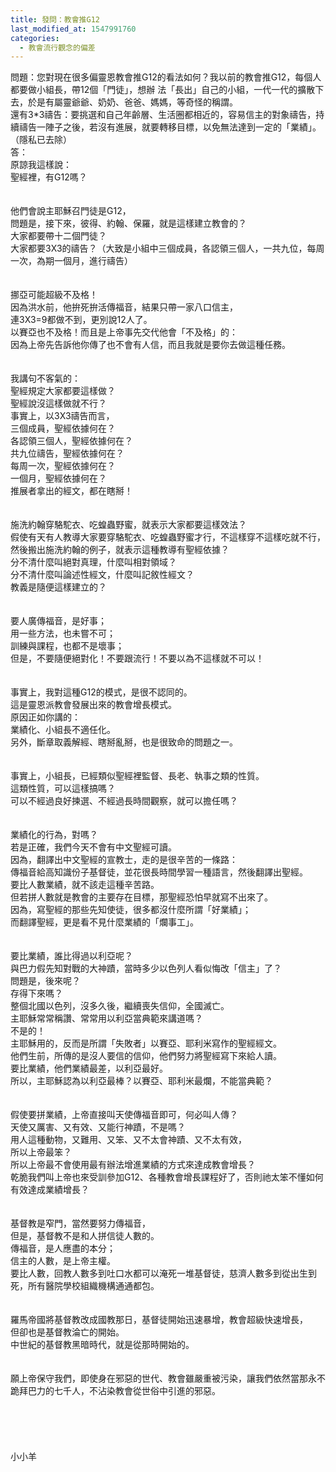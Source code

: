 ```yaml
---
title: 發問：教會推G12
last_modified_at: 1547991760
categories:
  - 教會流行觀念的偏差
---
```


問題：您對現在很多偏靈恩教會推G12的看法如何？我以前的教會推G12，每個人都要做小組長，帶12個「門徒」，想辦 法「長出」自己的小組，一代一代的擴散下去，於是有屬靈爺爺、奶奶、爸爸、媽媽，等奇怪的稱謂。<br>還有3*3禱告：要挑選和自己年齡層、生活圈都相近的，容易信主的對象禱告，持續禱告一陣子之後，若沒有進展，就要轉移目標，以免無法達到一定的「業績」。<br>（隱私已去除）<br><!--more-->答：<br>原諒我這樣說：<br>聖經裡，有G12嗎？<br><br><br>他們會說主耶穌召門徒是G12，<br>問題是，接下來，彼得、約翰、保羅，就是這樣建立教會的？<br>大家都要帶十二個門徒？<br>大家都要3X3的禱告？（大致是小組中三個成員，各認領三個人，一共九位，每周一次，為期一個月，進行禱告）<br><br><br>挪亞可能超級不及格！<br>因為洪水前，他拚死拚活傳福音，結果只帶一家八口信主，<br>連3X3=9都做不到，更別說12人了。<br>以賽亞也不及格！而且是上帝事先交代他會「不及格」的：<br>因為上帝先告訴他你傳了也不會有人信，而且我就是要你去做這種任務。<br><br><br>我講句不客氣的：<br>聖經規定大家都要這樣做？<br>聖經說沒這樣做就不行？<br>事實上，以3X3禱告而言，<br>三個成員，聖經依據何在？<br>各認領三個人，聖經依據何在？<br>共九位禱告，聖經依據何在？<br>每周一次，聖經依據何在？<br>一個月，聖經依據何在？<br>推展者拿出的經文，都在瞎掰！<br><br><br>施洗約翰穿駱駝衣、吃蝗蟲野蜜，就表示大家都要這樣效法？<br>假使有天有人教導大家要穿駱駝衣、吃蝗蟲野蜜才行，不這樣穿不這樣吃就不行，然後搬出施洗約翰的例子，就表示這種教導有聖經依據？<br>分不清什麼叫絕對真理，什麼叫相對領域？<br>分不清什麼叫論述性經文，什麼叫記敘性經文？<br>教義是隨便這樣建立的？<br> <br><br>要人廣傳福音，是好事；<br>用一些方法，也未嘗不可；<br>訓練與課程，也都不是壞事；<br>但是，不要隨便絕對化！不要跟流行！不要以為不這樣就不可以！<br> <br><br>事實上，我對這種G12的模式，是很不認同的。<br>這是靈恩派教會發展出來的教會增長模式。<br>原因正如你講的：<br>業績化、小組長不適任化。<br>另外，斷章取義解經、瞎掰亂掰，也是很致命的問題之一。<br> <br><br>事實上，小組長，已經類似聖經裡監督、長老、執事之類的性質。<br>這類性質，可以這樣搞嗎？<br>可以不經過良好揀選、不經過長時間觀察，就可以擔任嗎？<br> <br><br>業績化的行為，對嗎？<br>若是正確，我們今天不會有中文聖經可讀。<br>因為，翻譯出中文聖經的宣教士，走的是很辛苦的一條路：<br>傳福音給高知識份子基督徒，並花很長時間學習一種語言，然後翻譯出聖經。<br>要比人數業績，就不該走這種辛苦路。<br>但若拼人數就是教會的主要存在目標，那聖經恐怕早就寫不出來了。<br>因為，寫聖經的那些先知使徒，很多都沒什麼所謂「好業績」；<br>而翻譯聖經，更是看不見什麼業績的「爛事工」。<br><br><br>要比業績，誰比得過以利亞呢？<br>與巴力假先知對戰的大神蹟，當時多少以色列人看似悔改「信主」了？<br>問題是，後來呢？<br>存得下來嗎？<br>整個北國以色列，沒多久後，繼續喪失信仰，全國滅亡。<br>主耶穌常常稱讚、常常用以利亞當典範來講道嗎？<br>不是的！<br>主耶穌用的，反而是所謂「失敗者」以賽亞、耶利米寫作的聖經經文。<br>他們生前，所傳的是沒人要信的信仰，他們努力將聖經寫下來給人讀。<br>要比業績，他們業績最差，以利亞最好。<br>所以，主耶穌認為以利亞最棒？以賽亞、耶利米最爛，不能當典範？<br> <br><br>假使要拼業績，上帝直接叫天使傳福音即可，何必叫人傳？<br>天使又厲害、又有效、又能行神蹟，不是嗎？<br>用人這種動物，又難用、又笨、又不太會神蹟、又不太有效，<br>所以上帝最笨？<br>所以上帝最不會使用最有辦法增進業績的方式來達成教會增長？<br>乾脆我們叫上帝也來受訓參加G12、各種教會增長課程好了，否則祂太笨不懂如何有效達成業績增長？<br> <br><br>基督教是窄門，當然要努力傳福音，<br>但是，基督教不是和人拼信徒人數的。<br>傳福音，是人應盡的本分；<br>信主的人數，是上帝主權。<br>要比人數，回教人數多到吐口水都可以淹死一堆基督徒，慈濟人數多到從出生到死，所有醫院學校組織機構通通都包。<br> <br><br>羅馬帝國將基督教改成國教那日，基督徒開始迅速暴增，教會超級快速增長，<br>但卻也是基督教淪亡的開始。<br>中世紀的基督教黑暗時代，就是從那時開始的。<br>  <br><br>願上帝保守我們，即使身在邪惡的世代、教會雖嚴重被污染，讓我們依然當那永不跪拜巴力的七千人，不沾染教會從世俗中引進的邪惡。<br> <br><br><br><br><br>小小羊<br><br><br><br><br><br><br>
